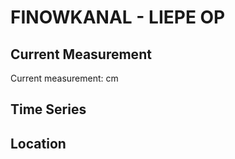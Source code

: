 # FINOWKANAL - LIEPE OP

## Current Measurement

Current measurement: <Value topic="rivers/pegel-online/FiK/LIEPE-OP/measurementValue"/> cm

## Time Series

<TimeSeries topic="rivers/pegel-online/FiK/LIEPE-OP/measurementValue" period="week" />

## Location

<WorldMap>
  <Marker lat="52.84897117926997" lon="13.95346527855915" labelTopic="rivers/pegel-online/FiK/LIEPE-OP/measurementValue" />
</WorldMap>

